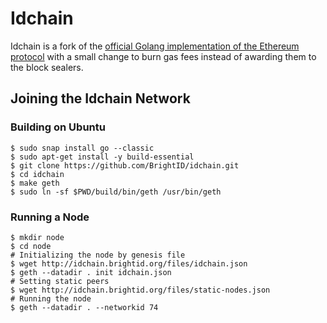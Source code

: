 # Idchain

Idchain is a fork of the [official Golang implementation of the Ethereum protocol](https://github.com/ethereum/go-ethereum) with a small change to burn gas fees instead of awarding them to the block sealers.

## Joining the Idchain Network

### Building on Ubuntu

```shell
$ sudo snap install go --classic
$ sudo apt-get install -y build-essential
$ git clone https://github.com/BrightID/idchain.git
$ cd idchain
$ make geth
$ sudo ln -sf $PWD/build/bin/geth /usr/bin/geth
```

### Running a Node


```shell
$ mkdir node
$ cd node
# Initializing the node by genesis file
$ wget http://idchain.brightid.org/files/idchain.json
$ geth --datadir . init idchain.json
# Setting static peers
$ wget http://idchain.brightid.org/files/static-nodes.json
# Running the node
$ geth --datadir . --networkid 74
```
